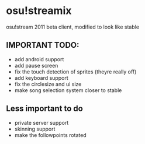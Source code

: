 # osu!streamix
 osu!stream 2011 beta client, modified to look like stable
## IMPORTANT TODO:
- add android support
- add pause screen
- fix the touch detection of sprites (theyre really off)
- add keyboard support
- fix the circlesize and ui size
- make song selection system closer to stable
## Less important to do
- private server support
- skinning support
- make the followpoints rotated
